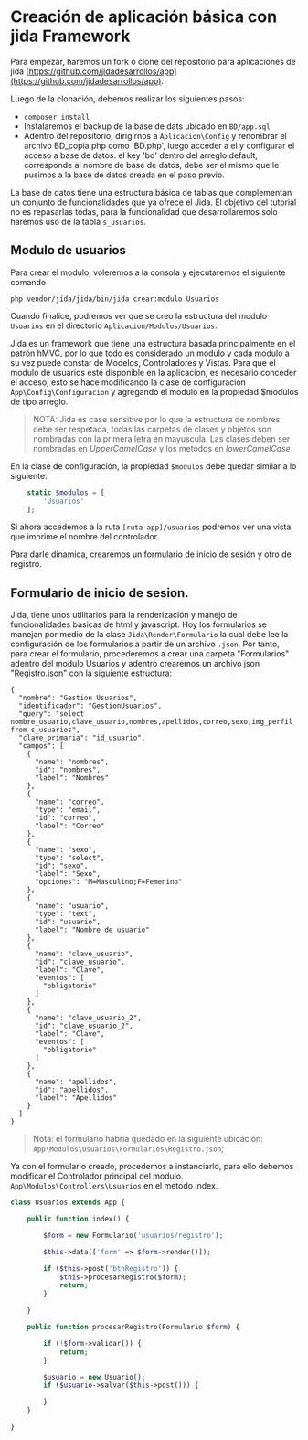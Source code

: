 # Creación de aplicación básica con jida Framework


Para empezar, haremos un fork o clone del repositorio para aplicaciones de jida
[https://github.com/jidadesarrollos/app](https://github.com/jidadesarrollos/app).

Luego de la clonación, debemos realizar los siguientes pasos:

- `composer install`
- Instalaremos el backup de la base de dats ubicado en  `BD/app.sql`
- Adentro del repositorio, dirigirnos a `Aplicacion\Config` y renombrar el archivo
   BD_copia.php como 'BD.php', luego acceder a el y configurar el acceso a base de datos. 
   el key 'bd' dentro del arreglo default, corresponde al nombre de base de datos, debe ser
   el mismo que le pusimos a la base de datos creada en el paso previo.
   
La base de datos tiene una estructura básica de tablas que complementan un conjunto de funcionalidades
que ya ofrece el Jida. El objetivo del tutorial no es repasarlas todas, para la funcionalidad que desarrollaremos
solo haremos uso de la tabla `s_usuarios`.

## Modulo de usuarios

Para crear el modulo, voleremos a la consola y ejecutaremos el siguiente comando
```console
php vendor/jida/jida/bin/jida crear:modulo Usuarios 
```
Cuando finalice, podremos ver que se creo la estructura del modulo `Usuarios` en el directorio
`Aplicacion/Modulos/Usuarios`.

Jida es un framework que tiene una estructura basada principalmente en el patrón hMVC, por lo que todo es considerado
un modulo y cada modulo a su vez puede constar de Modelos, Controladores y Vistas.
Para que el modulo de usuarios esté disponible en la aplicacion, es necesario conceder el acceso, esto se hace
modificando la clase de configuracion `App\Config\Configuracion` y agregando el modulo en la propiedad $modulos de tipo arreglo.


> NOTA: Jida es case sensitive por lo que la estructura de nombres debe ser respetada, todas las carpetas de clases y objetos
son nombradas con la primera letra en mayuscula. Las clases deben ser nombradas en _UpperCamelCase_ y los metodos en 
_lowerCamelCase_

En la clase de configuración, la propiedad `$modulos` debe quedar similar a lo siguiente:
```php
    static $modulos = [
        'Usuarios'
    ];
```
Si ahora accedemos a la ruta `[ruta-app]/usuarios` podremos ver una vista que imprime el nombre del controlador.

Para darle dinamica, crearemos un formulario de inicio de sesión y otro de registro.

## Formulario de inicio de sesion.

Jida, tiene unos utilitarios para la renderización y manejo de funcionalidades basicas de html y javascript.
Hoy los formularios se manejan por medio de la clase `Jida\Render\Formulario` la cual debe lee la configuración de
los formularios a partir de un archivo `.json`. Por tanto, para crear el formulario, procederemos a crear una carpeta
"Formularios" adentro del modulo Usuarios y adentro crearemos un archivo json "Registro.json" con la siguiente estructura:

```angular2
{
  "nombre": "Gestion Usuarios",
  "identificador": "GestionUsuarios",
  "query": "select nombre_usuario,clave_usuario,nombres,apellidos,correo,sexo,img_perfil from s_usuarios",
  "clave_primaria": "id_usuario",
  "campos": [
    {
      "name": "nombres",
      "id": "nombres",
      "label": "Nombres"
    },
    {
      "name": "correo",
      "type": "email",
      "id": "correo",
      "label": "Correo"
    },
    {
      "name": "sexo",
      "type": "select",
      "id": "sexo",
      "label": "Sexo",
      "opciones": "M=Masculino;F=Femenino"
    },
    {
      "name": "usuario",
      "type": "text",
      "id": "usuario",
      "label": "Nombre de usuario"
    },
    {
      "name": "clave_usuario",
      "id": "clave_usuario",
      "label": "Clave",
      "eventos": [
        "obligatorio"
      ]
    },
    {
      "name": "clave_usuario_2",
      "id": "clave_usuario_2",
      "label": "Clave",
      "eventos": [
        "obligatorio"
      ]
    },
    {
      "name": "apellidos",
      "id": "apellidos",
      "label": "Apellidos"
    }
  ]
}

```
> Nota: el formulario habria quedado en la siguiente ubicación: `App\Modulos\Usuarios\Formularios\Registro.json`;

Ya con el formulario creado, procedemos a instanciarlo, para ello debemos modificar el Controlador principal del modulo.
`App\Modulos\Controllers\Usuarios` en el metodo index.

```php
class Usuarios extends App {

    public function index() {

        $form = new Formulario('usuarios/registro');

        $this->data(['form' => $form->render()]);

        if ($this->post('btnRegistro')) {
            $this->procesarRegistro($form);
            return;
        }

    }

    public function procesarRegistro(Formulario $form) {

        if (!$form->validar()) {
            return;
        }

        $usuario = new Usuario();
        if ($usuario->salvar($this->post())) {

        }
    }

}

```




   